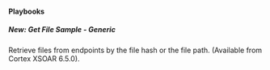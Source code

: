 
#### Playbooks
##### New: Get File Sample - Generic
Retrieve files from endpoints by the file hash or the file path. (Available from Cortex XSOAR 6.5.0).

